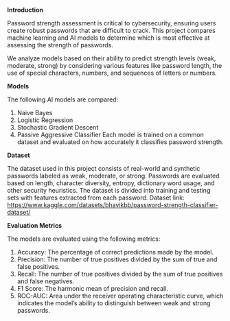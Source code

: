 **Introduction**

Password strength assessment is critical to cybersecurity, ensuring users create robust passwords that are difficult to crack. This project compares machine learning and AI models to determine which is most effective at assessing the strength of passwords.

We analyze models based on their ability to predict strength levels (weak, moderate, strong) by considering various features like password length, the use of special characters, numbers, and sequences of letters or numbers.


**Models**

The following AI models are compared:
1. Naive Bayes
2. Logistic Regression
3. Stochastic Gradient Descent
4. Passive Aggressive Classifier
Each model is trained on a common dataset and evaluated on how accurately it classifies password strength.


**Dataset**

The dataset used in this project consists of real-world and synthetic passwords labeled as weak, moderate, or strong. Passwords are evaluated based on length, character diversity, entropy, dictionary word usage, and other security heuristics. The dataset is divided into training and testing sets with features extracted from each password.
Dataset link: https://www.kaggle.com/datasets/bhavikbb/password-strength-classifier-dataset/


**Evaluation Metrics**

The models are evaluated using the following metrics:
1. Accuracy: The percentage of correct predictions made by the model.
2. Precision: The number of true positives divided by the sum of true and false positives.
3. Recall: The number of true positives divided by the sum of true positives and false negatives.
4. F1 Score: The harmonic mean of precision and recall.
5. ROC-AUC: Area under the receiver operating characteristic curve, which indicates the model’s ability to distinguish between weak and strong passwords.
